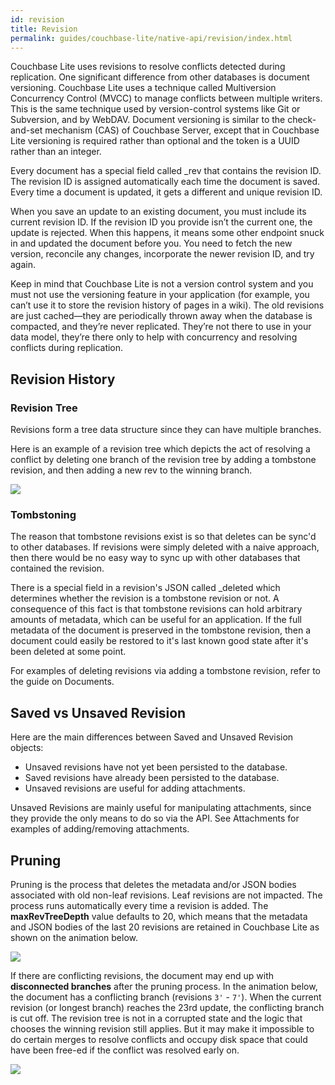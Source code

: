 ```yaml
---
id: revision
title: Revision
permalink: guides/couchbase-lite/native-api/revision/index.html
---
```


Couchbase Lite uses revisions to resolve conflicts detected during replication. One significant difference from other databases is document versioning. Couchbase Lite uses a technique called Multiversion Concurrency Control (MVCC) to manage conflicts between multiple writers. This is the same technique used by version-control systems like Git or Subversion, and by WebDAV. Document versioning is similar to the check-and-set mechanism (CAS) of Couchbase Server, except that in Couchbase Lite versioning is required rather than optional and the token is a UUID rather than an integer.

Every document has a special field called _rev that contains the revision ID. The revision ID is assigned automatically each time the document is saved. Every time a document is updated, it gets a different and unique revision ID.

When you save an update to an existing document, you must include its current revision ID. If the revision ID you provide isn’t the current one, the update is rejected. When this happens, it means some other endpoint snuck in and updated the document before you. You need to fetch the new version, reconcile any changes, incorporate the newer revision ID, and try again.

Keep in mind that Couchbase Lite is not a version control system and you must not use the versioning feature in your application (for example, you can’t use it to store the revision history of pages in a wiki). The old revisions are just cached—they are periodically thrown away when the database is compacted, and they’re never replicated. They’re not there to use in your data model, they’re there only to help with concurrency and resolving conflicts during replication.

## Revision History

### Revision Tree

Revisions form a tree data structure since they can have multiple branches.

Here is an example of a revision tree which depicts the act of resolving a conflict by deleting one branch of the revision tree by adding a tombstone revision, and then adding a new rev to the winning branch.

![](../img/revtree.png)

### Tombstoning

The reason that tombstone revisions exist is so that deletes can be sync'd to other databases. If revisions were simply deleted with a naive approach, then there would be no easy way to sync up with other databases that contained the revision.

There is a special field in a revision's JSON called _deleted which determines whether the revision is a tombstone revision or not. A consequence of this fact is that tombstone revisions can hold arbitrary amounts of metadata, which can be useful for an application. If the full metadata of the document is preserved in the tombstone revision, then a document could easily be restored to it's last known good state after it's been deleted at some point.

For examples of deleting revisions via adding a tombstone revision, refer to the guide on Documents.

## Saved vs Unsaved Revision

Here are the main differences between Saved and Unsaved Revision objects:

- Unsaved revisions have not yet been persisted to the database.
- Saved revisions have already been persisted to the database.
- Unsaved revisions are useful for adding attachments.

Unsaved Revisions are mainly useful for manipulating attachments, since they provide the only means to do so via the API. See Attachments for examples of adding/removing attachments.

## Pruning

Pruning is the process that deletes the metadata and/or JSON bodies associated with old non-leaf revisions. Leaf revisions are not impacted. The process runs automatically every time a revision is added. The **maxRevTreeDepth** value defaults to 20, which means that the metadata and JSON bodies of the last 20 revisions are retained in Couchbase Lite as shown on the animation below.

<img src="https://cl.ly/321B1Y3T0K07/pruning-cbl.gif" class=portrait />

If there are conflicting revisions, the document may end up with **disconnected branches** after the pruning process. In the animation below, the document has a conflicting branch (revisions `3'` - `7'`). When the current revision (or longest branch) reaches the 23rd update, the conflicting branch is cut off. The revision tree is not in a corrupted state and the logic that chooses the winning revision still applies. But it may make it impossible to do certain merges to resolve conflicts and occupy disk space that could have been free-ed if the conflict was resolved early on.

<img src="https://cl.ly/0q342b0R251y/pruning-conflict.gif" class=portrait />
